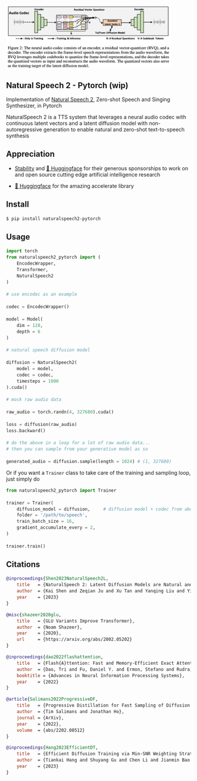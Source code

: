 <img src="./naturalspeech2.png" width="450px"></img>

## Natural Speech 2 - Pytorch (wip)

Implementation of <a href="https://arxiv.org/abs/2304.09116">Natural Speech 2</a>, Zero-shot Speech and Singing Synthesizer, in Pytorch

NaturalSpeech 2 is a TTS system that leverages a neural audio codec with continuous latent vectors and a latent diffusion model with non-autoregressive generation to enable natural and zero-shot text-to-speech synthesis

## Appreciation

- <a href="https://stability.ai/">Stability</a> and <a href="https://huggingface.co/">🤗 Huggingface</a> for their generous sponsorships to work on and open source cutting edge artificial intelligence research

- <a href="https://huggingface.co/">🤗 Huggingface</a> for the amazing accelerate library

## Install

```bash
$ pip install naturalspeech2-pytorch
```

## Usage

```python
import torch
from naturalspeech2_pytorch import (
    EncodecWrapper,
    Transformer,
    NaturalSpeech2
)

# use encodec as an example

codec = EncodecWrapper()

model = Model(
    dim = 128,
    depth = 6
)

# natural speech diffusion model

diffusion = NaturalSpeech2(
    model = model,
    codec = codec,
    timesteps = 1000
).cuda()

# mock raw audio data

raw_audio = torch.randn(4, 327680).cuda()

loss = diffusion(raw_audio)
loss.backward()

# do the above in a loop for a lot of raw audio data...
# then you can sample from your generative model as so

generated_audio = diffusion.sample(length = 1024) # (1, 327680)

```

Or if you want a `Trainer` class to take care of the training and sampling loop, just simply do

```python
from naturalspeech2_pytorch import Trainer

trainer = Trainer(
    diffusion_model = diffusion,     # diffusion model + codec from above
    folder = '/path/to/speech',
    train_batch_size = 16,
    gradient_accumulate_every = 2,
)

trainer.train()
```

## Citations

```bibtex
@inproceedings{Shen2023NaturalSpeech2L,
    title   = {NaturalSpeech 2: Latent Diffusion Models are Natural and Zero-Shot Speech and Singing Synthesizers},
    author  = {Kai Shen and Zeqian Ju and Xu Tan and Yanqing Liu and Yichong Leng and Lei He and Tao Qin and Sheng Zhao and Jiang Bian},
    year    = {2023}
}
```

```bibtex
@misc{shazeer2020glu,
    title   = {GLU Variants Improve Transformer},
    author  = {Noam Shazeer},
    year    = {2020},
    url     = {https://arxiv.org/abs/2002.05202}
}
```

```bibtex
@inproceedings{dao2022flashattention,
    title   = {Flash{A}ttention: Fast and Memory-Efficient Exact Attention with {IO}-Awareness},
    author  = {Dao, Tri and Fu, Daniel Y. and Ermon, Stefano and Rudra, Atri and R{\'e}, Christopher},
    booktitle = {Advances in Neural Information Processing Systems},
    year    = {2022}
}
```

```bibtex
@article{Salimans2022ProgressiveDF,
    title   = {Progressive Distillation for Fast Sampling of Diffusion Models},
    author  = {Tim Salimans and Jonathan Ho},
    journal = {ArXiv},
    year    = {2022},
    volume  = {abs/2202.00512}
}
```

```bibtex
@inproceedings{Hang2023EfficientDT,
    title   = {Efficient Diffusion Training via Min-SNR Weighting Strategy},
    author  = {Tiankai Hang and Shuyang Gu and Chen Li and Jianmin Bao and Dong Chen and Han Hu and Xin Geng and Baining Guo},
    year    = {2023}
}
```
